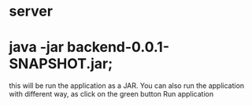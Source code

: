 # server

# java -jar backend-0.0.1-SNAPSHOT.jar;

this will be run the application as a JAR. You can also run the application with different way, as click on the green button Run application